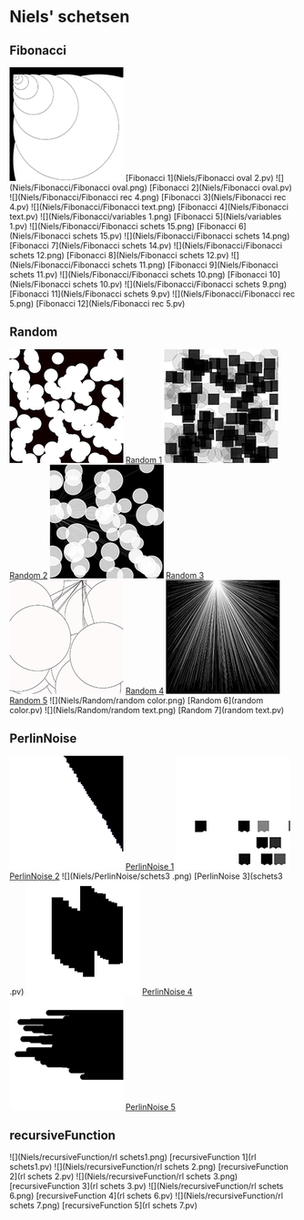 # Niels' schetsen
## Fibonacci

![](Niels/Fibonacci/Fibonacci_oval_2.png)
[Fibonacci 1](Niels/Fibonacci oval 2.pv)
![](Niels/Fibonacci/Fibonacci oval.png)
[Fibonacci 2](Niels/Fibonacci oval.pv)
![](Niels/Fibonacci/Fibonacci rec 4.png)
[Fibonacci 3](Niels/Fibonacci rec 4.pv)
![](Niels/Fibonacci/Fibonacci text.png)
[Fibonacci 4](Niels/Fibonacci text.pv)
![](Niels/Fibonacci/variables 1.png)
[Fibonacci 5](Niels/variables 1.pv)
![](Niels/Fibonacci/Fibonacci schets 15.png)
[Fibonacci 6](Niels/Fibonacci schets 15.pv)
![](Niels/Fibonacci/Fibonacci schets 14.png)
[Fibonacci 7](Niels/Fibonacci schets 14.pv)
![](Niels/Fibonacci/Fibonacci schets 12.png)
[Fibonacci 8](Niels/Fibonacci schets 12.pv)
![](Niels/Fibonacci/Fibonacci schets 11.png)
[Fibonacci 9](Niels/Fibonacci schets 11.pv)
![](Niels/Fibonacci/Fibonacci schets 10.png)
[Fibonacci 10](Niels/Fibonacci schets 10.pv)
![](Niels/Fibonacci/Fibonacci schets 9.png)
[Fibonacci 11](Niels/Fibonacci schets 9.pv)
![](Niels/Fibonacci/Fibonacci rec 5.png)
[Fibonacci 12](Niels/Fibonacci rec 5.pv)

## Random
![](Niels/Random/random1.png)
[Random 1](random1.pv)
![](Niels/Random/random2.png)
[Random 2](random2.pv)
![](Niels/Random/random4.png)
[Random 3](random4.pv)
![](Niels/Random/random5.png)
[Random 4](random5.pv)
![](Niels/Random/random6.png)
[Random 5](random6.pv)
![](Niels/Random/random color.png)
[Random 6](random color.pv)
![](Niels/Random/random text.png)
[Random 7](random text.pv)

## PerlinNoise
![](Niels/PerlinNoise/schets1.png)
[PerlinNoise 1](schets1.pv)
![](Niels/PerlinNoise/schets2.png)
[PerlinNoise 2](schets2.pv)
![](Niels/PerlinNoise/schets3 .png)
[PerlinNoise 3](schets3 .pv)
![](Niels/PerlinNoise/schets4.png)
[PerlinNoise 4](schets4.pv)
![](Niels/PerlinNoise/schets5.png)
[PerlinNoise 5](schets5.pv)

## recursiveFunction
![](Niels/recursiveFunction/rl schets1.png)
[recursiveFunction 1](rl schets1.pv)
![](Niels/recursiveFunction/rl schets 2.png)
[recursiveFunction 2](rl schets 2.pv)
![](Niels/recursiveFunction/rl schets 3.png)
[recursiveFunction 3](rl schets 3.pv)
![](Niels/recursiveFunction/rl schets 6.png)
[recursiveFunction 4](rl schets 6.pv)
![](Niels/recursiveFunction/rl schets 7.png)
[recursiveFunction 5](rl schets 7.pv)








